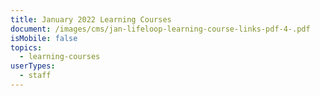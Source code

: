 ```yaml
---
title: January 2022 Learning Courses
document: /images/cms/jan-lifeloop-learning-course-links-pdf-4-.pdf
isMobile: false
topics:
  - learning-courses
userTypes:
  - staff
---
```

